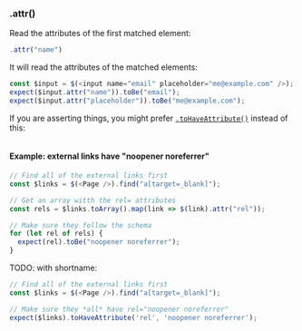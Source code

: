 ### .attr()

Read the attributes of the first matched element:

```js
.attr("name")
```

It will read the attributes of the matched elements:

```js
const $input = $(<input name="email" placeholder="me@example.com" />);
expect($input.attr("name")).toBe("email");
expect($input.attr("placeholder")).toBe("me@example.com");
```

If you are asserting things, you might prefer [`.toHaveAttribute()`](#tohaveattribute) instead of this:

```js

```



#### Example: external links have "noopener noreferrer"

```js
// Find all of the external links first
const $links = $(<Page />).find("a[target=_blank]");

// Get an array witth the rel= attributes
const rels = $links.toArray().map(link => $(link).attr("rel"));

// Make sure they follow the schema
for (let rel of rels) {
  expect(rel).toBe("noopener noreferrer");
}
```

TODO: with shortname:

```js
// Find all of the external links first
const $links = $(<Page />).find("a[target=_blank]");

// Make sure they *all* have rel="noopener noreferrer"
expect($links).toHaveAttribute('rel', 'noopener noreferrer');
```
